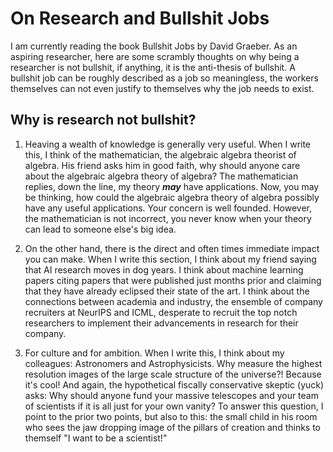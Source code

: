 # On Research and Bullshit Jobs

I am currently reading the book Bullshit Jobs by David Graeber. As an aspiring researcher, here are some scrambly thoughts on why being a researcher is not bullshit, if anything, it is the anti-thesis of bullshit. A bullshit job can be roughly described as a job so meaningless, the workers themselves can not even justify to themselves why the job needs to exist.

## Why is research not bullshit?

1. Heaving a wealth of knowledge is generally very useful. When I write this, I think of the mathematician, the algebraic algebra theorist of algebra. His friend asks him in good faith, why should anyone care about the algebraic algebra theory of algebra? The mathematician replies, down the line, my theory ***may*** have applications. Now, you may be thinking, how could the algebraic algebra theory of algebra possibly have any useful applications. Your concern is well founded. However, the mathematician is not incorrect, you never know when your theory can lead to someone else's big idea.

2. On the other hand, there is the direct and often times immediate impact you can make. When I write this section, I think about my friend saying that AI research moves in dog years. I think about machine learning papers citing papers that were published just months prior and claiming that they have already eclipsed their state of the art. I think about the connections between academia and industry, the ensemble of company recruiters at NeurIPS and ICML, desperate to recruit the top notch researchers to implement their advancements in research for their company. 

3. For culture and for ambition. When I write this, I think about my colleagues: Astronomers and Astrophysicists. Why measure the highest resolution images of the large scale structure of the universe?! Because it's cool! And again, the hypothetical fiscally conservative skeptic (yuck) asks: Why should anyone fund your massive telescopes and your team of scientists if it is all just for your own vanity? To answer this question, I point to the prior two points, but also to this: the small child in his room who sees the jaw dropping image of the pillars of creation and thinks to themself "I want to be a scientist!"
